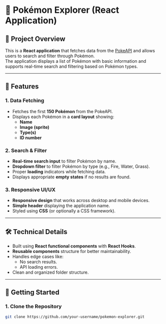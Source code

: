 # 🧩 Pokémon Explorer (React Application)

## 📖 Project Overview
This is a **React application** that fetches data from the [PokeAPI](https://pokeapi.co/) and allows users to search and filter through Pokémon.  
The application displays a list of Pokémon with basic information and supports real-time search and filtering based on Pokémon types.

---

## 🎯 Features

### 1. Data Fetching
- Fetches the first **150 Pokémon** from the PokeAPI.
- Displays each Pokémon in a **card layout** showing:
  - **Name**
  - **Image (sprite)**
  - **Type(s)**
  - **ID number**

### 2. Search & Filter
- **Real-time search input** to filter Pokémon by name.
- **Dropdown filter** to filter Pokémon by type (e.g., Fire, Water, Grass).
- Proper **loading** indicators while fetching data.
- Displays appropriate **empty states** if no results are found.

### 3. Responsive UI/UX
- **Responsive design** that works across desktop and mobile devices.
- **Simple header** displaying the application name.
- Styled using **CSS** (or optionally a CSS framework).

---

## 🛠 Technical Details

- Built using **React functional components** with **React Hooks**.
- **Reusable components** structure for better maintainability.
- Handles edge cases like:
  - No search results.
  - API loading errors.
- Clean and organized folder structure.

---

## 🚀 Getting Started

### 1. Clone the Repository
```bash
git clone https://github.com/your-username/pokemon-explorer.git
